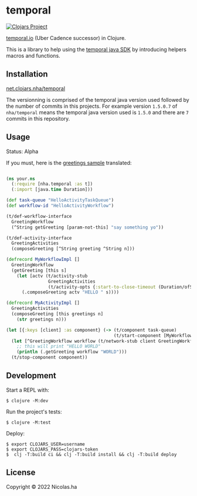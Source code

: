 # temporal

[![Clojars Project](https://img.shields.io/clojars/v/org.clojars.nha/temporal.svg)](https://clojars.org/org.clojars.nha/temporal)

[temporal.io](http://temporal.io/) (Uber Cadence successor) in Clojure.

This is a library to help using the [temporal java SDK](https://github.com/temporalio/sdk-java) by introducing helpers macros and functions.

## Installation

[net.clojars.nha/temporal](https://clojars.org/nha/temporal)

The versionning is comprised of the temporal java version used followed by the number of commits in this projects.
For example version `1.5.0.7` of `nha/temporal` means the temporal java version used is `1.5.0` and there are `7` commits in this repository.

## Usage

Status: Alpha

If you must, here is the [greetings sample](https://github.com/temporalio/samples-java/blob/main/src/main/java/io/temporal/samples/hello/HelloActivity.java) translated:

```clojure

(ns your.ns
  (:require [nha.temporal :as t])
  (:import [java.time Duration]))

(def task-queue "HelloActivityTaskQueue")
(def workflow-id "HelloActivityWorkflow")

(t/def-workflow-interface
  GreetingWorkflow
  (^String getGreeting [param-not-this] "say something yo"))

(t/def-activity-interface
  GreetingActivities
  (composeGreeting [^String greeting ^String n]))

(defrecord MyWorkflowImpl []
  GreetingWorkflow
  (getGreeting [this s]
    (let [actv (t/activity-stub
                GreetingActivities
                (t/activity-opts {:start-to-close-timeout (Duration/ofSeconds 2)}))]
      (.composeGreeting actv "HELLO " s))))

(defrecord MyActivityImpl []
  GreetingActivities
  (composeGreeting [this greetings n]
    (str greetings n)))

(let [{:keys [client] :as component} (-> (t/component task-queue)
                                         (t/start-component [MyWorkflowImpl] [(MyActivityImpl.)]))]
  (let [^GreetingWorkflow workflow (t/network-stub client GreetingWorkflow (t/workflow-options task-queue workflow-id))]
    ;; this will print "HELLO WORLD"
    (println (.getGreeting workflow "WORLD")))
  (t/stop-component component))

```

## Development

Start a REPL with:

    $ clojure -M:dev

Run the project's tests:

    $ clojure -M:test

Deploy:

    $ export CLOJARS_USER=username
    $ export CLOJARS_PASS=clojars-token
    $  clj -T:build ci && clj -T:build install && clj -T:build deploy

## License

Copyright © 2022 Nicolas.ha
